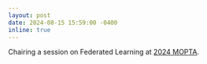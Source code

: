 ```yaml
---
layout: post
date: 2024-08-15 15:59:00 -0400
inline: true
---
```


Chairing a session on Federated Learning at [2024 MOPTA](https://coral.ise.lehigh.edu/~mopta/pdf/MOPTA2024-SessionOverview.pdf).